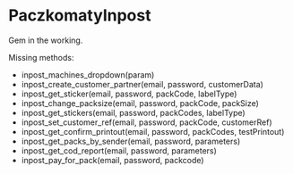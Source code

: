 # PaczkomatyInpost

Gem in the working.

Missing methods:
- inpost_machines_dropdown(param)
- inpost_create_customer_partner(email, password, customerData)
- inpost_get_sticker(email, password, packCode, labelType)
- inpost_change_packsize(email, password, packCode, packSize)
- inpost_get_stickers(email, password, packCodes, labelType)
- inpost_set_customer_ref(email, password, packCode, customerRef)
- inpost_get_confirm_printout(email, password, packCodes, testPrintout)
- inpost_get_packs_by_sender(email, password, parameters)
- inpost_get_cod_report(email, password, parameters)
- inpost_pay_for_pack(email, password, packcode)